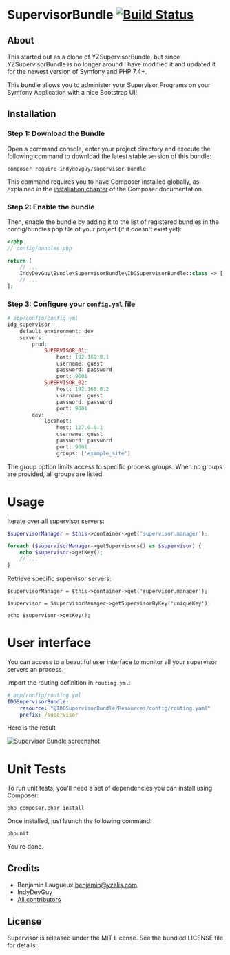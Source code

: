 # SupervisorBundle [![Build Status](https://secure.travis-ci.org/yzalis/SupervisorBundle.png)](http://travis-ci.org/yzalis/SupervisorBundle)

## About

This started out as a clone of YZSupervisorBundle, but since YZSupervisorBundle is no longer around I have modified it and updated it for the newest version of Symfony and PHP 7.4+. 

This bundle allows you to administer your Supervisor Programs on your Symfony Application with a nice Bootstrap UI!

## Installation

### Step 1: Download the Bundle

Open a command console, enter your project directory and execute the following command to download the latest stable version of this bundle:

``` code
composer require indydevguy/supervisor-bundle 
```

This command requires you to have Composer installed globally, as explained in the [installation chapter](https://getcomposer.org/doc/00-intro.md) of the Composer documentation.

### Step 2: Enable the bundle

Then, enable the bundle by adding it to the list of registered bundles in the config/bundles.php file of your project (if it doesn't exist yet):

``` php
<?php
// config/bundles.php

return [
    // ...
    IndyDevGuy\Bundle\SupervisorBundle\IDGSupervisorBundle::class => ['all' => true],
    // ...
];
```

### Step 3: Configure your `config.yml` file

``` php
# app/config/config.yml
idg_supervisor:
    default_environment: dev
    servers:
        prod:
            SUPERVISOR_01:
                host: 192.168.0.1
                username: guest
                password: password
                port: 9001
            SUPERVISOR_02:
                host: 192.168.0.2
                username: guest
                password: password
                port: 9001
        dev:
            locahost:
                host: 127.0.0.1
                username: guest
                password: password
                port: 9001
                groups: ['example_site']
```

The group option limits access to specific process groups. When no groups are provided, all groups are listed.

# Usage

Iterate over all supervisor servers:
``` php
$supervisorManager = $this->container->get('supervisor.manager');

foreach ($supervisorManager->getSupervisors() as $supervisor) {
    echo $supervisor->getKey();
    // ...
}
```

Retrieve specific supervisor servers:
```
$supervisorManager = $this->container->get('supervisor.manager');

$supervisor = $supervisorManager->getSupervisorByKey('uniqueKey');

echo $supervisor->getKey();
```

# User interface

You can access to a beautiful user interface to monitor all your supervisor servers an process.

Import the routing definition in `routing.yml`:
``` yaml
# app/config/routing.yml
IDGSupervisorBundle:
    resource: "@IDGSupervisorBundle/Resources/config/routing.yaml"
    prefix: /supervisor
```

Here is the result

![Supervisor Bundle screenshot](https://github.com/yzalis/SupervisorBundle/raw/master/Resources/doc/SupervisorBundle-1.png)

# Unit Tests

To run unit tests, you'll need a set of dependencies you can install using Composer:
```
php composer.phar install
```

Once installed, just launch the following command:
```
phpunit
```

You're done.

## Credits

* Benjamin Laugueux <benjamin@yzalis.com>
* IndyDevGuy
* [All contributors](https://github.com/yzalis/SupervisorBundle/contributors)

## License

Supervisor is released under the MIT License. See the bundled LICENSE file for details.
